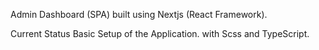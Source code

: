 Admin Dashboard (SPA) built using Nextjs (React Framework).

Current Status Basic Setup of the Application. with Scss and TypeScript.

